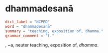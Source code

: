 # dhammadesanā

``` toml
dict_label = "NCPED"
word = "dhammadesanā"
summary = "teaching, exposition of, dhamma."
grammar_comment = "f."
```

, \~a, neuter teaching, exposition of, *dhamma*.

